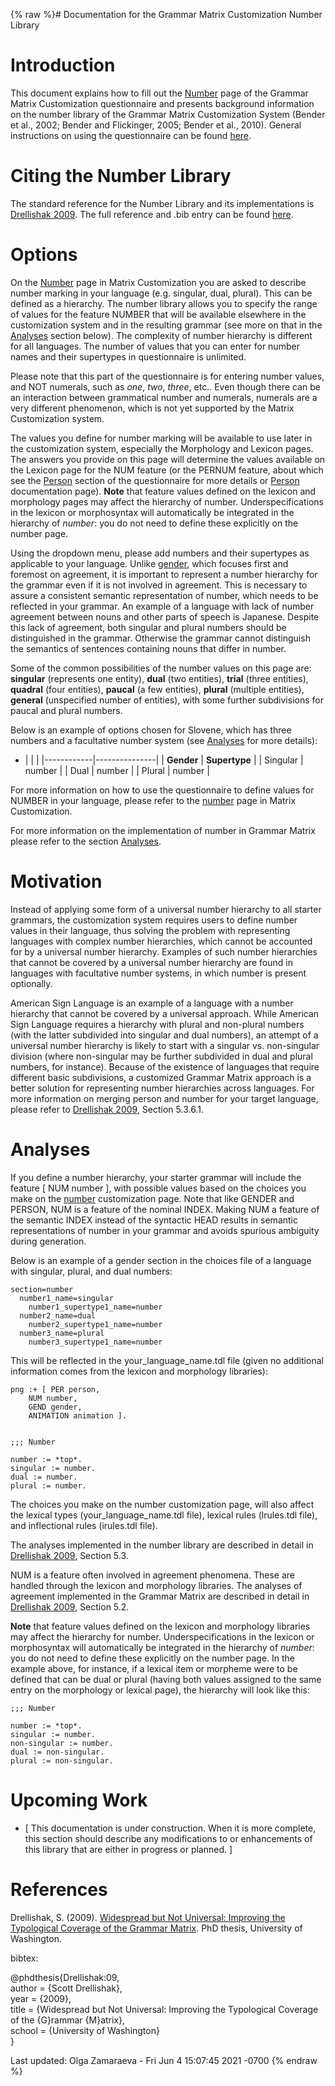 {% raw %}# Documentation for the Grammar Matrix Customization Number Library

# Introduction

This document explains how to fill out the
[Number](http://www.delph-in.net/matrix/customize/matrix.cgi?subpage=number)
page of the Grammar Matrix Customization questionnaire and presents
background information on the number library of the Grammar Matrix
Customization System (Bender et al., 2002; Bender and Flickinger, 2005;
Bender et al., 2010). General instructions on using the questionnaire
can be found
[here](../MatrixDocTop#general-instructions-on-how-to-use-the-questionnaire).

# Citing the Number Library

The standard reference for the Number Library and its implementations is
[Drellishak
2009](http://depts.washington.edu/uwcl/matrix/sfd/Drellishak%20-%20Widespread%20but%20Not%20Universal.pdf).
The full reference and .bib entry can be found
[here](../MatrixDoc_Number#references).

# Options

On the
[Number](http://matrix.ling.washington.edu/customize/matrix.cgi?subpage=number)
page in Matrix Customization you are asked to describe number marking in
your language (e.g. singular, dual, plural). This can be defined as a
hierarchy. The number library allows you to specify the range of values
for the feature NUMBER that will be available elsewhere in the
customization system and in the resulting grammar (see more on that in
the [Analyses](../MatrixDoc_Number#analyses) section below). The
complexity of number hierarchy is different for all languages. The
number of values that you can enter for number names and their
supertypes in questionnaire is unlimited.

Please note that this part of the questionnaire is for entering number
values, and NOT numerals, such as *one*, *two*, *three*, etc.. Even
though there can be an interaction between grammatical number and
numerals, numerals are a very different phenomenon, which is not yet
supported by the Matrix Customization system.

The values you define for number marking will be available to use later
in the customization system, especially the Morphology and Lexicon
pages. The answers you provide on this page will determine the values
available on the Lexicon page for the NUM feature (or the PERNUM
feature, about which see the
[Person](http://www.delph-in.net/matrix/customize/matrix.cgi?subpage=person)
section of the questionnaire for more details or
[Person](../MatrixDoc_Person) documentation page). **Note** that feature
values defined on the lexicon and morphology pages may affect the
hierarchy of number. Underspecifications in the lexicon or morphosyntax
will automatically be integrated in the hierarchy of *number*: you do
not need to define these explicitly on the number page.

Using the dropdown menu, please add numbers and their supertypes as
applicable to your language. Unlike [gender](../MatrixDoc_Gender), which
focuses first and foremost on agreement, it is important to represent a
number hierarchy for the grammar even if it is not involved in
agreement. This is necessary to assure a consistent semantic
representation of number, which needs to be reflected in your grammar.
An example of a language with lack of number agreement between nouns and
other parts of speech is Japanese. Despite this lack of agreement, both
singular and plural numbers should be distinguished in the grammar.
Otherwise the grammar cannot distinguish the semantics of sentences
containing nouns that differ in number.

Some of the common possibilities of the number values on this page are:
**singular** (represents one entity), **dual** (two entities), **trial**
(three entities), **quadral** (four entities), **paucal** (a few
entities), **plural** (multiple entities), **general** (unspecified
number of entities), with some further subdivisions for paucal and
plural numbers.

Below is an example of options chosen for Slovene, which has three
numbers and a facultative number system (see
[Analyses](../MatrixDoc_Number#analyses) for more details):

- |            |               |
|------------|---------------|
| **Gender** | **Supertype** |
| Singular   | number        |
| Dual       | number        |
| Plural     | number        |

For more information on how to use the questionnaire to define values
for NUMBER in your language, please refer to the
[number](http://www.delph-in.net/matrix/customize/matrix.cgi?subpage=number)
page in Matrix Customization.

For more information on the implementation of number in Grammar Matrix
please refer to the section [Analyses](../MatrixDoc_Number#analyses).

# Motivation

Instead of applying some form of a universal number hierarchy to all
starter grammars, the customization system requires users to define
number values in their language, thus solving the problem with
representing languages with complex number hierarchies, which cannot be
accounted for by a universal number hierarchy. Examples of such number
hierarchies that cannot be covered by a universal number hierarchy are
found in languages with facultative number systems, in which number is
present optionally.

American Sign Language is an example of a language with a number
hierarchy that cannot be covered by a universal approach. While American
Sign Language requires a hierarchy with plural and non-plural numbers
(with the latter subdivided into singular and dual numbers), an attempt
of a universal number hierarchy is likely to start with a singular vs.
non-singular division (where non-singular may be further subdivided in
dual and plural numbers, for instance). Because of the existence of
languages that require different basic subdivisions, a customized
Grammar Matrix approach is a better solution for representing number
hierarchies across languages. For more information on merging person and
number for your target language, please refer to [Drellishak
2009](http://depts.washington.edu/uwcl/matrix/sfd/Drellishak%20-%20Widespread%20but%20Not%20Universal.pdf),
Section 5.3.6.1.

# Analyses

If you define a number hierarchy, your starter grammar will include the
feature \[ NUM number \], with possible values based on the choices you
make on the
[number](http://www.delph-in.net/matrix/customize/matrix.cgi?subpage=number)
customization page. Note that like GENDER and PERSON, NUM is a feature
of the nominal INDEX. Making NUM a feature of the semantic INDEX instead
of the syntactic HEAD results in semantic representations of number in
your grammar and avoids spurious ambiguity during generation.

Below is an example of a gender section in the choices file of a
language with singular, plural, and dual numbers:

    section=number
      number1_name=singular
        number1_supertype1_name=number
      number2_name=dual
        number2_supertype1_name=number
      number3_name=plural
        number3_supertype1_name=number

This will be reflected in the your\_language\_name.tdl file (given no
additional information comes from the lexicon and morphology libraries):

    png :+ [ PER person,
        NUM number,
        GEND gender,
        ANIMATION animation ].
    
    
    ;;; Number
    
    number := *top*.
    singular := number.
    dual := number.
    plural := number.

The choices you make on the number customization page, will also affect
the lexical types (your\_language\_name.tdl file), lexical rules
(lrules.tdl file), and inflectional rules (irules.tdl file).

The analyses implemented in the number library are described in detail
in [Drellishak
2009](http://depts.washington.edu/uwcl/matrix/sfd/Drellishak%20-%20Widespread%20but%20Not%20Universal.pdf),
Section 5.3.

NUM is a feature often involved in agreement phenomena. These are
handled through the lexicon and morphology libraries. The analyses of
agreement implemented in the Grammar Matrix are described in detail in
[Drellishak
2009](http://depts.washington.edu/uwcl/matrix/sfd/Drellishak%20-%20Widespread%20but%20Not%20Universal.pdf),
Section 5.2.

**Note** that feature values defined on the lexicon and morphology
libraries may affect the hierarchy for number. Underspecifications in
the lexicon or morphosyntax will automatically be integrated in the
hierarchy of *number*: you do not need to define these explicitly on the
number page. In the example above, for instance, if a lexical item or
morpheme were to be defined that can be dual or plural (having both
values assigned to the same entry on the morphology or lexical page),
the hierarchy will look like this:

    ;;; Number
    
    number := *top*.
    singular := number.
    non-singular := number.
    dual := non-singular.
    plural := non-singular.

# Upcoming Work

- <span class="small">\[ This documentation is under construction.
When it is more complete, this section should describe any
modifications to or enhancements of this library that are either in
progress or planned. \]</span>

# References

Drellishak, S. (2009). [Widespread but Not Universal: Improving the
Typological Coverage of the Grammar
Matrix](http://depts.washington.edu/uwcl/matrix/sfd/Drellishak%20-%20Widespread%20but%20Not%20Universal.pdf).
PhD thesis, University of Washington.

bibtex:

@phdthesis{Drellishak:09,\
author = {Scott Drellishak},\
year = {2009},\
title = {Widespread but Not Universal: Improving the Typological
Coverage of the {G}rammar {M}atrix},\
school = {University of Washington}\
}

Last updated: Olga Zamaraeva - Fri Jun 4 15:07:45 2021 -0700
{% endraw %}